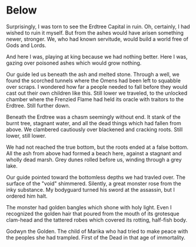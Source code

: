 # Below

Surprisingly, I was torn to see the Erdtree Capital in ruin. Oh, certainly, I had wished to ruin it myself. But from the ashes would have arisen something newer, stronger. We, who had known servitude, would build a world free of Gods and Lords.

And here I was, playing at king because we had nothing better. Here I was, gazing over poisoned ashes which would grow nothing.

Our guide led us beneath the ash and melted stone. Through a well, we found the scorched tunnels where the Omens had been left to squabble over scraps. I wondered how far a people needed to fall before they would cast out their own children like this. Still lower we traveled, to the unlocked chamber where the Frenzied Flame had held its oracle with traitors to the Erdtree. Still further down.

Beneath the Erdtree was a chasm seemingly without end. It stank of the burnt tree, stagnant water, and all the dead things which had fallen from above. We clambered cautiously over blackened and cracking roots. Still lower, still lower.

We had not reached the true bottom, but the roots ended at a false bottom. All the ash from above had formed a beach here, against a stagnant and wholly dead marsh. Grey dunes rolled before us, winding through a grey lake.

Our guide pointed toward the bottomless depths we had travled over. The surface of the "void" shimmered. Silently, a great monster rose from the inky substance. My bodyguard turned his sword at the assassin, but I ordered him halt.

The monster had golden bangles which shone with holy light. Even I recognized the golden hair that poured from the mouth of its grotesque clam-head and the tattered robes which covered its rotting, half-fish body.

Godwyn the Golden. The child of Marika who had tried to make peace with the peoples she had trampled. First of the Dead in that age of immortality.

